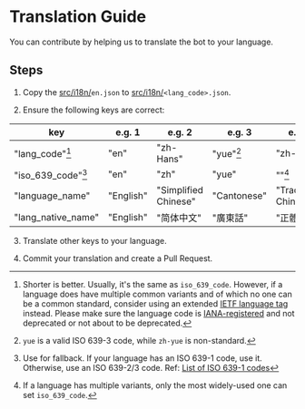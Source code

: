 # Translation Guide

You can contribute by helping us to translate the bot to your language.

## Steps

1. Copy the [src/i18n/](../src/i18n)`en.json` to [src/i18n/](../src/i18n)`<lang_code>.json`.

2. Ensure the following keys are correct:

| key                | e.g. 1    | e.g. 2               | e.g. 3      | e.g. 4                |
|--------------------|-----------|----------------------|-------------|-----------------------|
| "lang_code"[^1]    | "en"      | "zh-Hans"            | "yue"[^2]   | "zh-Hant"             |
| "iso_639_code"[^3] | "en"      | "zh"                 | "yue"       | ""[^4]                |
| "language_name"    | "English" | "Simplified Chinese" | "Cantonese" | "Traditional Chinese" |
| "lang_native_name" | "English" | "简体中文"               | "廣東話"       | "正體中文"                |

3. Translate other keys to your language.

4. Commit your translation and create a Pull Request.

[^1]: Shorter is better. Usually, it's the same as `iso_639_code`. However, if a language does have multiple common variants and of which no one can be a common standard, consider using an extended [IETF language tag](https://en.wikipedia.org/wiki/IETF_language_tag) instead. Please make sure the language code is [IANA-registered](https://www.iana.org/assignments/language-subtag-registry/language-subtag-registry) and not deprecated or not about to be deprecated.

[^2]: `yue` is a valid ISO 639-3 code, while `zh-yue` is non-standard.

[^3]: Use for fallback. If your language has an ISO 639-1 code, use it. Otherwise, use an ISO 639-2/3 code. Ref: [List of ISO 639-1 codes](https://en.wikipedia.org/wiki/List_of_ISO_639-1_codes)

[^4]: If a language has multiple variants, only the most widely-used one can set `iso_639_code`.
